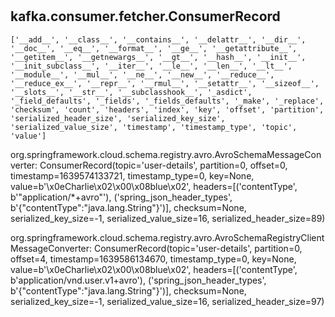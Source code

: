 #

## kafka.consumer.fetcher.ConsumerRecord

```
['__add__', '__class__', '__contains__', '__delattr__', '__dir__', '__doc__', '__eq__', '__format__', '__ge__', '__getattribute__', '__getitem__', '__getnewargs__', '__gt__', '__hash__', '__init__', '__init_subclass__', '__iter__', '__le__', '__len__', '__lt__', '__module__', '__mul__', '__ne__', '__new__', '__reduce__', '__reduce_ex__', '__repr__', '__rmul__', '__setattr__', '__sizeof__', '__slots__', '__str__', '__subclasshook__', '_asdict', '_field_defaults', '_fields', '_fields_defaults', '_make', '_replace', 'checksum', 'count', 'headers', 'index', 'key', 'offset', 'partition', 'serialized_header_size', 'serialized_key_size', 'serialized_value_size', 'timestamp', 'timestamp_type', 'topic', 'value']
```

org.springframework.cloud.schema.registry.avro.AvroSchemaMessageConverter:
ConsumerRecord(topic='user-details', partition=0, offset=0, timestamp=1639574133721, timestamp_type=0, key=None, value=b'\x0eCharlie\x02\x00\x08blue\x02', headers=[('contentType', b'"application/*+avro"'), ('spring_json_header_types', b'{"contentType":"java.lang.String"}')], checksum=None, serialized_key_size=-1, serialized_value_size=16, serialized_header_size=89)

org.springframework.cloud.schema.registry.avro.AvroSchemaRegistryClientMessageConverter:
ConsumerRecord(topic='user-details', partition=0, offset=4, timestamp=1639586134670, timestamp_type=0, key=None, value=b'\x0eCharlie\x02\x00\x08blue\x02', headers=[('contentType', b'application/vnd.user.v1+avro'), ('spring_json_header_types', b'{"contentType":"java.lang.String"}')], checksum=None, serialized_key_size=-1, serialized_value_size=16, serialized_header_size=97)
